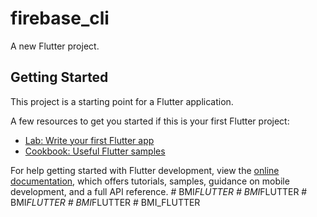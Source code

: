 # firebase_cli

A new Flutter project.

## Getting Started

This project is a starting point for a Flutter application.

A few resources to get you started if this is your first Flutter project:

- [Lab: Write your first Flutter app](https://docs.flutter.dev/get-started/codelab)
- [Cookbook: Useful Flutter samples](https://docs.flutter.dev/cookbook)

For help getting started with Flutter development, view the
[online documentation](https://docs.flutter.dev/), which offers tutorials,
samples, guidance on mobile development, and a full API reference.
#   B M I _ F L U T T E R  
 #   B M I _ F L U T T E R  
 #   B M I _ F L U T T E R  
 #   B M I _ F L U T T E R  
 #   B M I _ F L U T T E R  
 